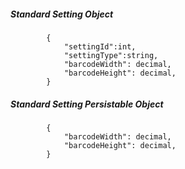 ##### Standard Setting Object
			{
				"settingId":int,
				"settingType":string,
				"barcodeWidth": decimal,
                "barcodeHeight": decimal,
			}
##### Standard Setting Persistable Object
			{
                "barcodeWidth": decimal,
                "barcodeHeight": decimal,
            }

